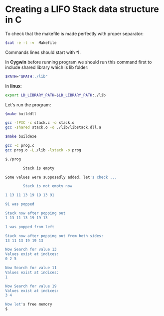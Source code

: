 # Creating a LIFO Stack data structure in C

To check that the makefile is made perfectly with proper separator:
```bash
$cat -e -t -v  Makefile
```
Commands lines should start with **^I**.

In **Cygwin** before running program we should run this command first to include shared library which is lib folder:
```bash
$PATH="$PATH:./lib"
```

In **linux**:
```bash
export LD_LIBRARY_PATH=$LD_LIBRARY_PATH:./lib
```

Let's run the program:

```bash
$make builddll

gcc -fPIC -c stack.c -o stack.o
gcc -shared stack.o -o ./lib/libstack.dll.a

$make buildexe

gcc -c prog.c
gcc prog.o -L./lib -lstack -o prog

$./prog

        Stack is empty

Some values were supposedly added, let's check ...

        Stack is not empty now

1 13 11 13 19 19 13 91

91 was popped

Stack now after popping out
1 13 11 13 19 19 13

1 was popped from left

Stack now after popping out from both sides:
13 11 13 19 19 13

Now Search for value 13
Values exist at indices:
0 2 5

Now Search for value 11
Values exist at indices:
1

Now Search for value 19
Values exist at indices:
3 4

Now let's free memory
$
```

